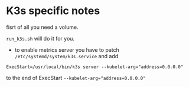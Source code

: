 K3s specific notes
==================

fisrt of all you need a volume.

`run_k3s.sh` will do it for you. 

* to enable metrics server you have to patch 
`/etc/systemd/system/k3s.service`
and add 
```
ExecStart=/usr/local/bin/k3s server --kubelet-arg="address=0.0.0.0"
```
to the end of ExecStart
 `--kubelet-arg="address=0.0.0.0"` 

